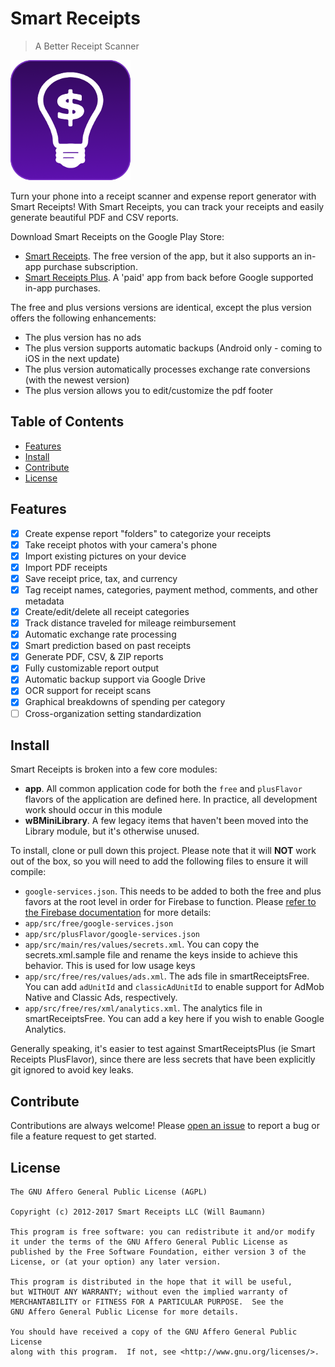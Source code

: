 # Smart Receipts

> A Better Receipt Scanner

![SmartReceipts](app/src/main/res/drawable-xxxhdpi/icon.png)

Turn your phone into a receipt scanner and expense report generator with Smart Receipts! With Smart Receipts, you can track your receipts and easily generate beautiful PDF and CSV reports.
 
Download Smart Receipts on the Google Play Store:
 
 - [Smart Receipts](https://play.google.com/store/apps/details?id=wb.receipts). The free version of the app, but it also supports an in-app purchase subscription.
 - [Smart Receipts Plus](https://play.google.com/store/apps/details?id=wb.receiptspro). A 'paid' app from back before Google supported in-app purchases.

The free and plus versions versions are identical, except the plus version offers the following enhancements:

- The plus version has no ads
- The plus version supports automatic backups (Android only - coming to iOS in the next update)
- The plus version automatically processes exchange rate conversions (with the newest version)
- The plus version allows you to edit/customize the pdf footer 
    
## Table of Contents

- [Features](#features)
- [Install](#install)
- [Contribute](#contribute)
- [License](#license)

## Features
- [X] Create expense report "folders" to categorize your receipts
- [X] Take receipt photos with your camera's phone
- [X] Import existing pictures on your device
- [X] Import PDF receipts 
- [X] Save receipt price, tax, and currency
- [X] Tag receipt names, categories, payment method, comments, and other metadata
- [X] Create/edit/delete all receipt categories
- [X] Track distance traveled for mileage reimbursement
- [X] Automatic exchange rate processing
- [X] Smart prediction based on past receipts
- [X] Generate PDF, CSV, & ZIP reports
- [X] Fully customizable report output
- [X] Automatic backup support via Google Drive
- [X] OCR support for receipt scans
- [X] Graphical breakdowns of spending per category
- [ ] Cross-organization setting standardization

## Install 

Smart Receipts is broken into a few core modules:

* **app**. All common application code for both the `free` and `plusFlavor` flavors of the application are defined here. In practice, all development work should occur in this module  
* **wBMiniLibrary**. A few legacy items that haven't been moved into the Library module, but it's otherwise unused.

To install, clone or pull down this project. Please note that it will **NOT** work out of the box, so you will need to add the following files to ensure it will compile:
  
* `google-services.json`. This needs to be added to both the free and plus favors at the root level in order for Firebase to function. Please [refer to the Firebase documentation](https://firebase.google.com/) for more details:
 * `app/src/free/google-services.json`
 * `app/src/plusFlavor/google-services.json`
* `app/src/main/res/values/secrets.xml`. You can copy the secrets.xml.sample file and rename the keys inside to achieve this behavior. This is used for low usage keys
* `app/src/free/res/values/ads.xml`. The ads file in smartReceiptsFree. You can add `adUnitId` and `classicAdUnitId` to enable support for AdMob Native and Classic Ads, respectively.
* `app/src/free/res/xml/analytics.xml`. The analytics file in smartReceiptsFree. You can add a key here if you wish to enable Google Analytics.

Generally speaking, it's easier to test against SmartReceiptsPlus (ie Smart Receipts PlusFlavor), since there are less secrets that have been explicitly git ignored to avoid key leaks. 

## Contribute

Contributions are always welcome! Please [open an issue](https://github.com/wbaumann/SmartReceiptsLibrary/issues/new) to report a bug or file a feature request to get started.  

## License
```
The GNU Affero General Public License (AGPL)

Copyright (c) 2012-2017 Smart Receipts LLC (Will Baumann)

This program is free software: you can redistribute it and/or modify
it under the terms of the GNU Affero General Public License as
published by the Free Software Foundation, either version 3 of the
License, or (at your option) any later version.

This program is distributed in the hope that it will be useful,
but WITHOUT ANY WARRANTY; without even the implied warranty of
MERCHANTABILITY or FITNESS FOR A PARTICULAR PURPOSE.  See the
GNU Affero General Public License for more details.

You should have received a copy of the GNU Affero General Public License
along with this program.  If not, see <http://www.gnu.org/licenses/>.
```